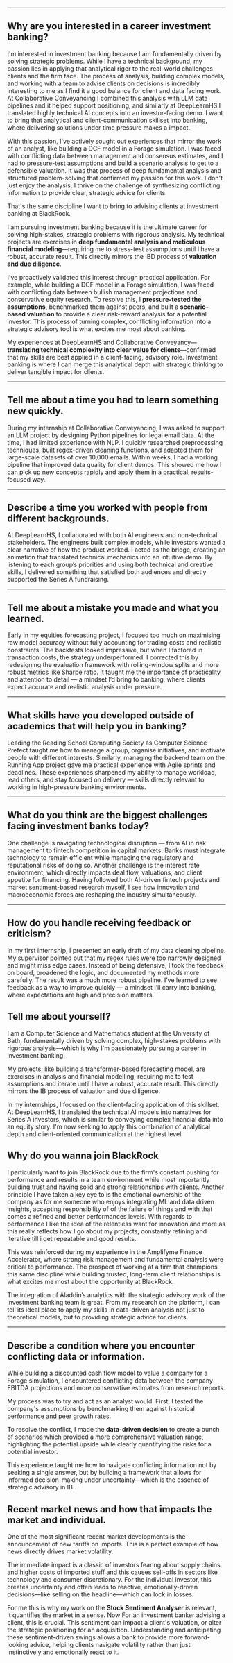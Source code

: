  
 --- 

## Why are you interested in a career investment banking?

I'm interested in investment banking because I am fundamentally driven by solving strategic problems. While I have a technical background, my passion lies in applying that analytical rigor to the real-world challenges clients and the firm face. The process of analysis, building complex models, and working with a team to advise clients on decisions is incredibly interesting to me as I find it a good balance for client and data facing work.  At Collaborative Conveyancing I combined this analysis with LLM data pipelines and it helped support positioning, and similarly at DeepLearnHS I translated highly technical AI concepts into an investor-facing demo. I want to bring that analytical and client-communication skillset into banking, where delivering solutions under time pressure makes a impact. 

With this passion, I've actively sought out experiences that mirror the work of an analyst, like building a DCF model in a Forage simulation. I was faced with conflicting data between management and consensus estimates, and I had to pressure-test assumptions and build a scenario analysis to get to a defensible valuation. It was that process of deep fundamental analysis and structured problem-solving that confirmed my passion for this work. I don't just enjoy the analysis; I thrive on the challenge of synthesizing conflicting information to provide clear, strategic advice for clients.

That's the same discipline I want to bring to advising clients at investment banking at BlackRock.

I am pursuing investment banking because it is the ultimate career for solving high-stakes, strategic problems with rigorous analysis. My technical projects are exercises in **deep fundamental analysis and meticulous financial modeling**—requiring me to stress-test assumptions until I have a robust, accurate result. This directly mirrors the IBD process of **valuation and due diligence**.

I've proactively validated this interest through practical application. For example, while building a DCF model in a Forage simulation, I was faced with conflicting data between bullish management projections and conservative equity research. To resolve this, I **pressure-tested the assumptions**, benchmarked them against peers, and built a **scenario-based valuation** to provide a clear risk-reward analysis for a potential investor. This process of turning complex, conflicting information into a strategic advisory tool is what excites me most about banking.

My experiences at DeepLearnHS and Collaborative Conveyancy—**translating technical complexity into clear value for clients**—confirmed that my skills are best applied in a client-facing, advisory role. Investment banking is where I can merge this analytical depth with strategic thinking to deliver tangible impact for clients.



---

## Tell me about a time you had to learn something new quickly.

During my internship at Collaborative Conveyancing, I was asked to support an LLM project by designing Python pipelines for legal email data. At the time, I had limited experience with NLP. I quickly researched preprocessing techniques, built regex-driven cleaning functions, and adapted them for large-scale datasets of over 10,000 emails. Within weeks, I had a working pipeline that improved data quality for client demos. This showed me how I can pick up new concepts rapidly and apply them in a practical, results-focused way.

---

## Describe a time you worked with people from different backgrounds.

At DeepLearnHS, I collaborated with both AI engineers and non-technical stakeholders. The engineers built complex models, while investors wanted a clear narrative of how the product worked. I acted as the bridge, creating an animation that translated technical mechanics into an intuitive demo. By listening to each group’s priorities and using both technical and creative skills, I delivered something that satisfied both audiences and directly supported the Series A fundraising.

---

## Tell me about a mistake you made and what you learned.

Early in my equities forecasting project, I focused too much on maximising raw model accuracy without fully accounting for trading costs and realistic constraints. The backtests looked impressive, but when I factored in transaction costs, the strategy underperformed. I corrected this by redesigning the evaluation framework with rolling-window splits and more robust metrics like Sharpe ratio. It taught me the importance of practicality and attention to detail — a mindset I’d bring to banking, where clients expect accurate and realistic analysis under pressure.

---

## What skills have you developed outside of academics that will help you in banking?

Leading the Reading School Computing Society as Computer Science Prefect taught me how to manage a group, organise initiatives, and motivate people with different interests. Similarly, managing the backend team on the Running App project gave me practical experience with Agile sprints and deadlines. These experiences sharpened my ability to manage workload, lead others, and stay focused on delivery — skills directly relevant to working in high-pressure banking environments.

---

## What do you think are the biggest challenges facing investment banks today?

One challenge is navigating technological disruption — from AI in risk management to fintech competition in capital markets. Banks must integrate technology to remain efficient while managing the regulatory and reputational risks of doing so. Another challenge is the interest rate environment, which directly impacts deal flow, valuations, and client appetite for financing. Having followed both AI-driven fintech projects and market sentiment-based research myself, I see how innovation and macroeconomic forces are reshaping the industry simultaneously.

---

## How do you handle receiving feedback or criticism?

In my first internship, I presented an early draft of my data cleaning pipeline. My supervisor pointed out that my regex rules were too narrowly designed and might miss edge cases. Instead of being defensive, I took the feedback on board, broadened the logic, and documented my methods more carefully. The result was a much more robust pipeline. I’ve learned to see feedback as a way to improve quickly — a mindset I’ll carry into banking, where expectations are high and precision matters.

## Tell me about yourself?

I am a Computer Science and Mathematics student at the University of Bath, fundamentally driven by solving complex, high-stakes problems with rigorous analysis—which is why I'm passionately pursuing a career in investment banking.

My projects, like building a transformer-based forecasting model, are exercises in  analysis and financial modelling, requiring me to test assumptions and iterate until I have a robust, accurate result. This directly mirrors the IB process of valuation and due diligence.

In my internships, I focused on the client-facing application of this skillset. At DeepLearnHS, I translated the technical AI models into  narratives for Series A investors, which is similar to conveying complex financial data into an equity story. I'm now seeking to apply this combination of analytical depth and client-oriented communication at the highest level.

## Why do you wanna join BlackRock

I particularly want to join BlackRock due to the firm's constant pushing for performance and results in a team environment while most importantly building trust and having solid and strong relationships with clients. Another principle I have taken a key eye to is the emotional ownership of the company as for me someone who enjoys integrating ML and data driven insights, accepting responsibility of of the failure of things and with that comes a refined and better performances levels. With regards to performance I like the idea of the relentless want for innovation and more as this really reflects how I go about my projects, constantly refining and iterative till i get repeatable and good results. 

This was reinforced during my experience in the Amplifyme Finance Accelerator, where strong risk management and fundamental analysis were critical to performance. The prospect of working at a firm that champions this same discipline while building trusted, long-term client relationships is what excites me most about the opportunity at BlackRock.

The integration of Aladdin’s analytics with the strategic advisory work of the investment banking team is great. From my research on the platform, i can tell its ideal place to apply my skills in data-driven analysis not just to theoretical models, but to providing strategic advice for clients.


---

## Describe a condition where you encounter conflicting data or information. 

While building a discounted cash flow model to value a company for a Forage simulation, I encountered conflicting data between the company EBITDA projections and more conservative estimates from research reports.

My process was to try and act as an analyst would. First, I tested the company's assumptions by benchmarking them against historical performance and peer growth rates.

To resolve the conflict, I made the **data-driven decision** to create a bunch of scenarios which provided a more comprehensive valuation range, highlighting the potential upside while clearly quantifying the risks for a potential investor.

This experience taught me how to navigate conflicting information not by seeking a single answer, but by building a framework that allows for informed decision-making under uncertainty—which is the essence of strategic advisory in IB.

## Recent market news and how that impacts the market and individual.

One of the most significant recent market developments is the announcement of new tariffs on  imports. This is a perfect example of how news directly drives market volatility.

The immediate impact is a classic of investors fearing about supply chains and higher costs of imported stuff and this causes sell-offs in sectors like technology and consumer discretionary. For the individual investor, this creates uncertainty and often leads to reactive, emotionally-driven decisions—like selling on the headline—which can lock in losses.

For me this is why my work on the **Stock Sentiment Analyser** is relevant, it quantifies the market in a sense. Now For an investment banker advising a client, this is crucial. This sentiment can impact a client's valuation, or alter the strategic positioning for an acquisition. Understanding and anticipating these sentiment-driven swings allows a bank to provide more forward-looking advice, helping clients navigate volatility rather than just instinctively and emotionally react to it.
